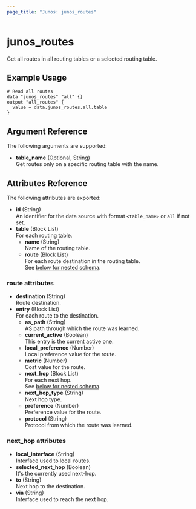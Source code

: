 ```yaml
---
page_title: "Junos: junos_routes"
---
```


# junos_routes

Get all routes in all routing tables or a selected routing table.

## Example Usage

```hcl
# Read all routes 
data "junos_routes" "all" {}
output "all_routes" {
  value = data.junos_routes.all.table
}
```

## Argument Reference

The following arguments are supported:

- **table_name** (Optional, String)  
  Get routes only on a specific routing table with the name.

## Attributes Reference

The following attributes are exported:

- **id** (String)  
  An identifier for the data source with format `<table_name>` or `all` if not set.
- **table** (Block List)  
  For each routing table.
  - **name** (String)  
    Name of the routing table.
  - **route** (Block List)  
    For each route destination in the routing table.  
    See [below for nested schema](#route-attributes).

### route attributes

- **destination** (String)  
  Route destination.
- **entry** (Block List)  
  For each route to the destination.
  - **as_path** (String)  
    AS path through which the route was learned.
  - **current_active** (Boolean)  
    This entry is the current active one.
  - **local_preference** (Number)  
    Local preference value for the route.
  - **metric** (Number)  
    Cost value for the route.
  - **next_hop** (Block List)  
    For each next hop.  
    See [below for nested schema](#next_hop-attributes).
  - **next_hop_type** (String)  
    Next hop type.
  - **preference** (Number)  
    Preference value for the route.
  - **protocol** (String)  
    Protocol from which the route was learned.

### next_hop attributes

- **local_interface** (String)  
  Interface used to local routes.
- **selected_next_hop** (Boolean)  
  It's the currently used next-hop.
- **to** (String)  
  Next hop to the destination.
- **via** (String)  
  Interface used to reach the next hop.
